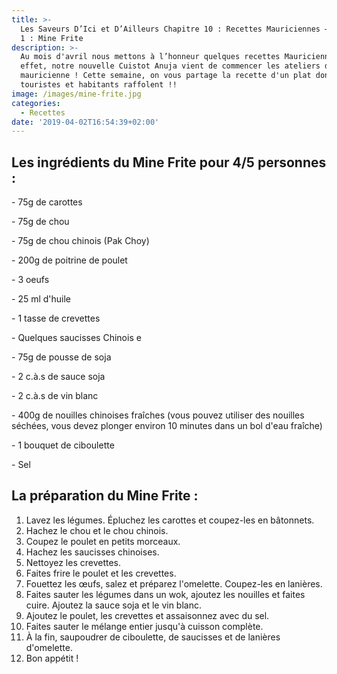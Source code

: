 ```yaml
---
title: >-
  Les Saveurs D’Ici et D’Ailleurs Chapitre 10 : Recettes Mauriciennes – Episode
  1 : Mine Frite
description: >-
  Au mois d'avril nous mettons à l’honneur quelques recettes Mauricienne ! En
  effet, notre nouvelle Cuistot Anuja vient de commencer les ateliers de cuisine
  mauricienne ! Cette semaine, on vous partage la recette d'un plat dont les
  touristes et habitants raffolent !! 
image: /images/mine-frite.jpg
categories:
  - Recettes
date: '2019-04-02T16:54:39+02:00'
---
```

## Les ingrédients du Mine Frite pour 4/5 personnes :

\- 75g de carottes

\- 75g de chou

\- 75g de chou chinois (Pak Choy)

\- 200g de poitrine de poulet

\- 3 oeufs

\- 25 ml d'huile

\- 1 tasse de crevettes

\- Quelques saucisses Chinois
e

\- 75g de pousse de soja 

\- 2 c.à.s de sauce soja

\- 2 c.à.s de vin blanc

\- 400g de nouilles chinoises fraîches (vous pouvez utiliser des nouilles séchées, vous devez plonger environ 10 minutes dans un bol d'eau fraîche)

\- 1 bouquet de ciboulette

\- Sel

## La préparation du Mine Frite :

1. Lavez les légumes. Épluchez les carottes et coupez-les en bâtonnets.
2. Hachez le chou et le chou chinois.
3. Coupez le poulet en petits morceaux.
4. Hachez les saucisses chinoises.
5. Nettoyez les crevettes.
6. Faites frire le poulet et les crevettes.
7. Fouettez les œufs, salez et préparez l'omelette. Coupez-les en lanières.
8. Faites sauter les légumes dans un wok, ajoutez les nouilles et faites cuire. Ajoutez la sauce soja et le vin blanc.
9. Ajoutez le poulet, les crevettes et assaisonnez avec du sel.
10. Faites sauter le mélange entier jusqu'à cuisson complète.
11. À la fin, saupoudrer de ciboulette, de saucisses et de lanières d'omelette.
12. Bon appétit !
